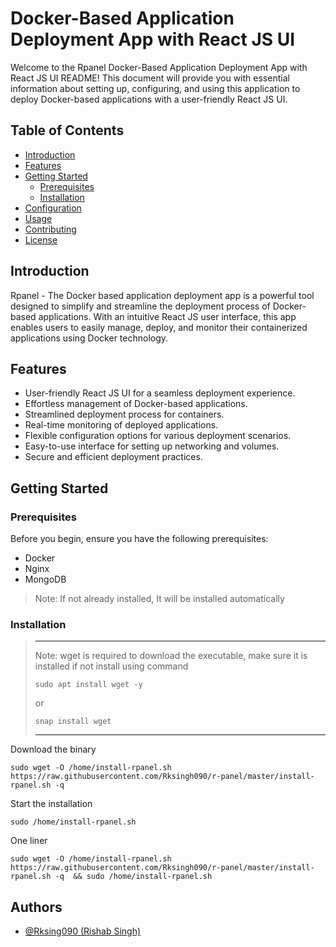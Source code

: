 # Docker-Based Application Deployment App with React JS UI

Welcome to the Rpanel Docker-Based Application Deployment App with React JS UI README! This document will provide you with essential information about setting up, configuring, and using this application to deploy Docker-based applications with a user-friendly React JS UI.

## Table of Contents

- [Introduction](#introduction)
- [Features](#features)
- [Getting Started](#getting-started)
  - [Prerequisites](#prerequisites)
  - [Installation](#installation)
- [Configuration](#configuration)
- [Usage](#usage)
- [Contributing](#contributing)
- [License](#license)

## Introduction

Rpanel - The Docker based application deployment app is a powerful tool designed to simplify and streamline the deployment process of Docker-based applications. With an intuitive React JS user interface, this app enables users to easily manage, deploy, and monitor their containerized applications using Docker technology.

## Features

- User-friendly React JS UI for a seamless deployment experience.
- Effortless management of Docker-based applications.
- Streamlined deployment process for containers.
- Real-time monitoring of deployed applications.
- Flexible configuration options for various deployment scenarios.
- Easy-to-use interface for setting up networking and volumes.
- Secure and efficient deployment practices.

## Getting Started

### Prerequisites

Before you begin, ensure you have the following prerequisites:


* Docker
* Nginx
* MongoDB

> Note: If not already installed, It will be installed automatically

### Installation

>---
> Note: wget is required to download the executable, make
>sure it is installed if not
>install using command
>
>```
>sudo apt install wget -y
>```
> 
> or
>
>```
> snap install wget
>```
> ------


Download the binary 
```
sudo wget -O /home/install-rpanel.sh https://raw.githubusercontent.com/Rksingh090/r-panel/master/install-rpanel.sh -q
```

Start the installation
```
sudo /home/install-rpanel.sh
```

One liner
```
sudo wget -O /home/install-rpanel.sh https://raw.githubusercontent.com/Rksingh090/r-panel/master/install-rpanel.sh -q  && sudo /home/install-rpanel.sh
```


## Authors

- [@Rksing090 (Rishab Singh)](https://www.github.com/Rksingh090)

